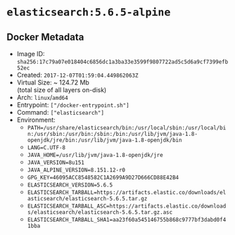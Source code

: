 # `elasticsearch:5.6.5-alpine`

## Docker Metadata

- Image ID: `sha256:17c79a07e018404c6856dc1a3ba33e3599f9807722ad5c5d6a9cf7399efb52ec`
- Created: `2017-12-07T01:59:04.449862063Z`
- Virtual Size: ~ 124.72 Mb  
  (total size of all layers on-disk)
- Arch: `linux`/`amd64`
- Entrypoint: `["/docker-entrypoint.sh"]`
- Command: `["elasticsearch"]`
- Environment:
  - `PATH=/usr/share/elasticsearch/bin:/usr/local/sbin:/usr/local/bin:/usr/sbin:/usr/bin:/sbin:/bin:/usr/lib/jvm/java-1.8-openjdk/jre/bin:/usr/lib/jvm/java-1.8-openjdk/bin`
  - `LANG=C.UTF-8`
  - `JAVA_HOME=/usr/lib/jvm/java-1.8-openjdk/jre`
  - `JAVA_VERSION=8u151`
  - `JAVA_ALPINE_VERSION=8.151.12-r0`
  - `GPG_KEY=46095ACC8548582C1A2699A9D27D666CD88E42B4`
  - `ELASTICSEARCH_VERSION=5.6.5`
  - `ELASTICSEARCH_TARBALL=https://artifacts.elastic.co/downloads/elasticsearch/elasticsearch-5.6.5.tar.gz`
  - `ELASTICSEARCH_TARBALL_ASC=https://artifacts.elastic.co/downloads/elasticsearch/elasticsearch-5.6.5.tar.gz.asc`
  - `ELASTICSEARCH_TARBALL_SHA1=aa23f60a545146755b868c9777bf3dabd0f41bba`
